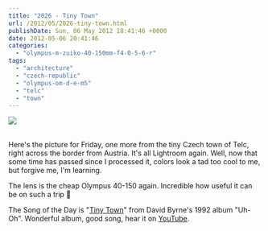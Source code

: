 ```yaml
---
title: "2026 - Tiny Town"
url: /2012/05/2026-tiny-town.html
publishDate: Sun, 06 May 2012 18:41:46 +0000
date: 2012-05-06 20:41:46
categories: 
  - "olympus-m-zuiko-40-150mm-f4-0-5-6-r"
tags: 
  - "architecture"
  - "czech-republic"
  - "olympus-om-d-e-m5"
  - "telc"
  - "town"
---
```

<div class="container">
<div class="center"><a target="_blank" href="https://d25zfm9zpd7gm5.cloudfront.net/1200x1200/2012/20120430_173541_lr.jpg"><img src="https://d25zfm9zpd7gm5.cloudfront.net/0600x0600/2012/20120430_173541_lr.jpg" /></a></div>
</div>
<br />

Here's the picture for Friday, one more from the tiny Czech town of Telc, right across the border from Austria. It's all Lightroom again. Well, now that some time has passed since I processed it, colors look a tad too cool to me, but forgive me, I'm learning.

 The lens is the cheap Olympus 40-150 again. Incredible how useful it can be on such a trip 🙂

The Song of the Day is "<a href="http://www.lyricsmode.com/lyrics/d/david_byrne/tiny_town.html" target="_blank">Tiny Town</a>" from David Byrne's 1992 album "Uh-Oh". Wonderful album, good song, hear it on <a href="http://www.youtube.com/watch?v=ePmnGqpg9tM" target="_blank">YouTube</a>.

